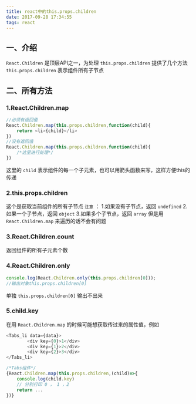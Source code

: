 ```yaml
---
title: react中的this.props.children
date: 2017-09-28 17:34:55
tags: react
---
```

## 一、介绍    
`React.Children` 是顶层API之一，为处理 `this.props.children` 提供了几个方法    
`this.props.children` 表示组件所有子节点    
    
## 二、所有方法    
### 1.React.Children.map    
``` javascript
//必须有返回值
React.Children.map(this.props.children,function(child){
	return <li>{child}</li>
})
//没有返回值
React.Children.map(this.props.children,function(child){
	/*这里进行处理*/
})
```
这里的 `child` 表示组件的每一个子元素，也可以用箭头函数来写，这样方便this的传递    

### 2.this.props.children
这个是获取当前组件的所有子节点
`注意` ：
1.如果没有子节点，返回 `undefined`
2.如果一个子节点，返回 `object`
3.如果多个子节点，返回 `array`
但是用 `React.Children.map` 来遍历的话不会有问题

### 3.React.Children.count
返回组件的所有子元素个数

### 4.React.Children.only
``` javascript
console.log(React.Children.only(this.props.children[0])); 
//输出对象this.props.children[0]
```
单独 `this.props.children[0]` 输出不出来

### 5.child.key
在用 `React.Children.map` 的时候可能想获取传过来的属性值，例如
``` javascript
<Tabs_li data={data}>
		<div key={0}>1</div>
		<div key={1}>2</div>
		<div key={2}>3</div>
</Tabs_li>

/*Tabs组件*/
{React.Children.map(this.props.children,(child)=>{
	console.log(child.key) 
	// 分别打印 0 ， 1 ，2
	return ...
})}
```
